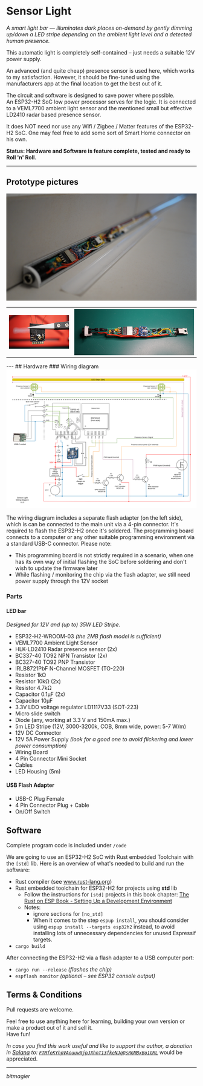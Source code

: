 # Sensor Light

_A smart light bar — illuminates dark places on-demand by gently dimming up/down a LED stripe depending on the ambient light level and a detected human presence._

This automatic light is completely self-contained – just needs a suitable 12V power supply.

An advanced (and quite cheap) presence sensor is used here, which works to my satisfaction. However, it should be fine-tuned using the manufacturers app at the final location to get the best out of it.

The circuit and software is designed to save power where possible.  
An ESP32-H2 SoC low power processor serves for the logic. It is connected to a VEML7700 ambient light sensor and the mentioned small but effective LD2410 radar based presence sensor.

It does NOT need nor use any Wifi / Zigbee / Matter features of the ESP32-H2 SoC. One may feel free to add some sort of Smart Home connector on his own.

__Status: Hardware and Software is feature complete, tested and ready to Roll 'n' Roll.__

---
## Prototype pictures

<a>
    <img src="hardware/pictures/light_bar_final.png" alt="Light bar sketch" width="600">
</a>

<a>
    <table style="border-style: none">
        <tr>
            <th><img src="./hardware/pictures/esp32h2.png" alt="drawing" width="300"/></th>
            <th><img src="./hardware/pictures/main_board_complete.png" alt="drawing" width="600"></th>
        </tr>
    </table>
</a>
---
## Hardware
### Wiring diagram
<a>
    <source media="(prefers-color-scheme: dark)" srcset="hardware/wiring_diagram_dark.svg">
    <source media="(prefers-color-scheme: light)" srcset="hardware/wiring_diagram_light.svg">
    <img alt="Wiring diagram" src="hardware/wiring_diagram_light.svg">
</a>

The wiring diagram includes a separate flash adapter (on the left side), which is can be connected to the main unit via a 4-pin connector. It's required to flash the ESP32-H2 once it's soldered.
The programming board connects to a computer or any other suitable programming environment via a standard USB-C connector.
Please note:
- This programming board is not strictly required in a scenario, when one has its own way of initial flashing the SoC before soldering and don't wish to update the firmware later
- While flashing / monitoring the chip via the flash adapter, we still need power supply through the 12V socket

### Parts 

#### LED bar 

_Designed for 12V and (up to) 35W LED Stripe._

- ESP32-H2-WROOM-03 _(the 2MB flash model is sufficient)_
- VEML7700 Ambient Light Sensor
- HLK-LD2410 Radar presence sensor (2x)
- BC337-40 TO92 NPN Transistor (2x)
- BC327-40 TO92 PNP Transistor
- IRLB8721PbF N-Channel MOSFET (TO-220)
- Resistor 1kΩ
- Resistor 10kΩ (2x)
- Resistor 4.7kΩ
- Capacitor 0.1µF (2x)
- Capacitor 10µF
- 3.3V LDO voltage regulator LD1117V33 (SOT-223)
- Micro slide switch
- Diode (any, working at 3.3 V and 150mA max.)
- 5m LED Stripe (12V, 3000-3200k, COB, 8mm wide, power: 5-7 W/m)
- 12V DC Connector
- 12V 5A Power Supply _(look for a good one to avoid flickering and lower power consumption)_
- Wiring Board
- 4 Pin Connector Mini Socket
- Cables
- LED Housing (5m)

#### USB Flash Adapter
- USB-C Plug Female
- 4 Pin Connector Plug + Cable
- On/Off Switch

## Software

Complete program code is included under `/code` 

We are going to use an ESP32-H2 SoC with Rust embedded Toolchain with the `[std]` lib.
Here is an overview of what's needed to build and run the software:

- Rust compiler (see www.rust-lang.org) 
- Rust embedded toolchain for ESP32-H2 for projects using __std__ lib
    - Follow the instructions for `[std]` projects in this book chapter:
        [The Rust on ESP Book - Setting Up a Development Environment](https://esp-rs.github.io/book/installation/index.html)
    - Notes:
      - ignore sections for `[no_std]` 
      - When it comes to the step `espup install`, you should consider using `espup install --targets esp32h2` instead, to avoid installing lots of unnecessary dependencies for unused Espressif targets.
- `cargo build`
 
After connecting the ESP32-H2 via a flash adapter to a USB computer port: 
- `cargo run --release`  _(flashes the chip)_
- `espflash monitor` _(optional – see ESP32 console output)_ 


## Terms & Conditions
Pull requests are welcome.

Feel free to use anything here for learning, building your own version or make a product out of it and sell it.  
Have fun!

_In case you find this work useful and like to support the author, a donation in [Solana](https://solana.com/) to: [`FTMfeKYhpVAouuwXjpJXhnT13fkeNJqQsRGMBxBo1GML`](./hardware/pictures/solana_wallet.png)_ would be appreciated.

---
_bitmagier_
